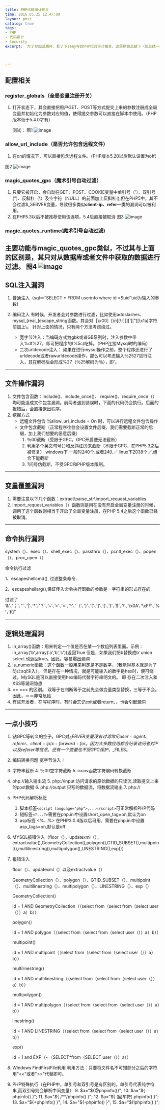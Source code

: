 ```yaml
---
title: PHP代码审计相关
time: 2016.05.25 12:47:00
layout: post
catalog: true
tags:
- PHP
- 代码审计
- Security
excerpt:  为了参加蓝盾杯，看了下seay写的PHP代码审计相关。这里稍微总结下（仅总结一些重要的）。



---
```


## 配置相关
### register_globals（全局变量注册开关）
1. 打开状态下，其会直接把用户GET、POST等方式提交上来的参数注册成全局变量并初始化为参数对应的值，使得提交参数可以直接在脚本中使用。（PHP版本低于5.4.0才有）

   测试：
   图1
   ![image](http://moxiaoxi.club/img/post/PHPsec/1.png)

### allow_url_include（是否允许包含远程文件）
1. 在on的情况下，可以直接包含远程文件。（PHP版本5.20以后默认设置为off）

  图2
  	![image](http://moxiaoxi.club/img/post/PHPsec/2.png)

### magic_quotes_gpc（魔术引号自动过滤）
1. 只要它被开启，会自动在GET、POST、COOKIE变量中单引号（'）、双引号(")、反斜杠（\）及空字符（NULL）的前面加上反斜杠(\),但在PHP5中，其不会过滤$_SERVER变量，导致很多类似**client-ip、refer**一类的漏洞可以被利用。
2. 在PHP5.3以后不被推荐使用该选项，5.4后直接被取消
    图3
    ![image](http://moxiaoxi.club/img/post/PHPsec/3.png)

### magic_quotes_runtime(魔术引号自动过滤)
主要功能与magic_quotes_gpc类似，不过其与上面的区别是，其只对从数据库或者文件中获取的数据进行过滤。
图4
	![image](http://moxiaoxi.club/img/post/PHPsec/4.png)
---

## SQL注入漏洞
1. 普通注入（sql＝“SELECT * FROM userinfo where id =$uid“uid为输入的参数)
2. 编码注入
   有时候，开发者会对参数进行过滤，比如使用addslashes、mysql_[real_]escape_string函数。其会对［\x00］[\n][\r][\][']["][\x1a]字符前加上\。
   针对上面的情况，只有两个方法考虑绕过。

   - 宽字节注入：当编码方式为gbk或者GB系列时，注入参数中带入%df%27，即可把程序的\(%5c)吃掉。（PHP连接Mysql时的编码）
   - 二次urldecode注入： 如果在进行mysql操作之前，整个程序还进行了urldecode或者rawurldecode操作，那么可以考虑输入％2527进行注入，其在解码后会形成%27（％25解码为％），即'。

---

## 文件操作漏洞
1. 文件包含函数：include()、include_once()、 require()、require_once（）均可能造成文件包含漏洞。前两者遇到错误时，下面的代码仍会执行。后面的报错后，会直接退出程序。
2. 挖掘方式
   - 远程文件包含
          当allow_url_include =  On 时，可以进行远程文件包含操作
   - 文件包含截断（正常程序往往会设置文件后缀，我们需要截断正常的后缀，加上我们想要的恶意后缀）
        1. ％00截断（受限于GPC，GPC开启便无法截断）
        2. 利用多个英文句号(.)和反斜杠(/)来截断（不限于GPC，在PHP5.3之后被修复）
            windows下 一般时240个.或者240.／ linux下2038个／.组合下能截断
        3. ?问号伪截断，不受GPC和PHP版本限制。

----

## 变量覆盖漏洞
1. 需要注意以下几个函数：extract\parse_str\import_request_variables
2. import_request_variables（）函数则是用在没有开启全局变量注册的时候，调用了这个函数则相当于开启了全局变量注册，在PHP 5.4之后这个函数已经被取消。

---

## 命令执行漏洞
system（）、exec（）、shell_exec（）、passthru（）、pcntl_exec（）、popen（）、proc_open（）

命令执行过滤

1、escapeshellcmd(), 过滤整条命令.

2、escapeshellarg(),保证传入命令执行函数的参数是一字符串的形式存在的.

过滤了
‘&’、’；’、’`’、’|’、’*’、’？’、’~’、’<’、’>’、’^’、’（’、’）’、’[‘、’]’、’{‘、’}’、’$’、’\’、’\x0A’、’\xFF’、’%’，’和”





----

## 逻辑处理漏洞
1. in_array()函数：用来判定一个值是否在某一个数组列表里面。示例：in_array('b',array('a','b','c'))返回True  但是，如果我们把b替换成b‘ union select  也返回true。因此，容易爆出漏洞
2. is_numeric函数：这个函数一般用来判定是不是数字，（我觉得基本就是为了防止sql注入）。  但是存在一种情况，就是可能输入的数字是hex时，便可绕过。MySQL是可以直接使用hex编码代替字符串明文的。  即 存在二次注入和XSS等漏洞隐患
3. == === 的区别。  双等于在判断等于之前先会做变量类型替换，三等于不会。因此，＝＝非常危险
4. 有些开发者，在写程序时，有时会忘记exit或者return、，也会引起漏洞

----

## 一点小技巧
1. 钻GPC等转义的空子。GPC对$_SERVER变量没有过滤 常见 user-agent、referer、client-ip/x-forward-for。因为大多数应用都会纪录访问者对IP以及referer等信息。还有一个变量也不受GPC保护，$_FILES。
2. 编码转换问题 宽字节注入！
3. 字符串截断 
   4. ％00空字符截断
   5. iconv函数字符编码转换截断
4. php://输入输出流
   5. php://input 访问请求的原始数据的只读流,读取提交上来的post数据
   6. php://output 只写的数据流，将数据流输出
      7. php://  
5. PHP代码解析标签
   1. 脚本标签```<script language="php">,...</script>```可正常解析PHP代码
   2. 短标签```<?...?>```需要在php.ini中设置short_open_tag=on,默认为on
   3. asp标签 <%...%> 在PHP3.0.4版以后可用，需要在php.ini中设置asp_tags=on,默认是off

6. MYSQL报错注入（floor（），updatexml（），extractvalue(),GeometryCollection(),polygon(),GTID_SUBSET(),multipoint(),multilinestring(),multipolygon(),LINESTRING(),exp()）
7. 报错注入


   	floor（）、updatexml（）以及extractvalue（）

   	GeometryCollection（）、polygon（）、GTID_SUBSET（）、multipoint（）、multilinestring（）、multipolygon（）、LINESTRING（）、exp（）

   	GeometryCollection()

   	id = 1 AND GeometryCollection（（select from（select from（select user（））a）b））

   	polygon()

   	id = 1 AND polygon（（select from（select from（select user（））a）b））

   	multipoint()

   	id = 1 AND multipoint（（select from（select from（select user（））a）b））

   	multilinestring()

   	id = 1 AND multilinestring（（select from（select from（select user（））a）b））

   	multipolygon()

   	id = 1 AND multipolygon（（select from（select from（select user（））a）b））

   	linestring()

   	id = 1 AND LINESTRING（（select from（select from（select user（））a）b））

   	exp()

   	id = 1 and EXP（~（SELECT*from（SELECT user（））a））

8. Windows FindFirstFile利用  利用方法：只要将文件名不可知部分之后的字符用"<<"或者">>"代替即可。
9. PHP特殊执行（在PHP中，单引号和双引号是有区别的，单引号代表纯字符串,而双引号则会解析中间变量）
   9. $a="${@phpinfo()}";
   10. $a="${ phpinfo() }";
   11. $a="${ /**/phpinfo() }";
   12. $a="${ (回车符)
      phpinfo() }";
   13. $a="${+phpinfo() }";
   14. $a="${-phpinfo() }";
   15. $a="${!phpinfo() }";


